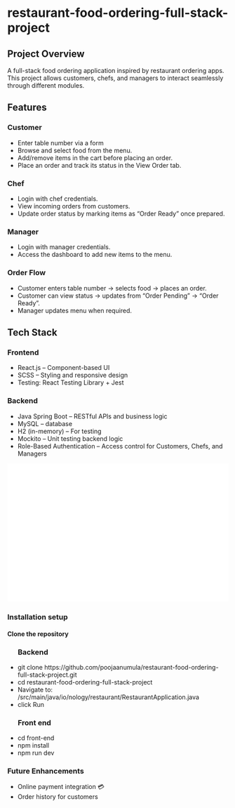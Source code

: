 # restaurant-food-ordering-full-stack-project
<h2>Project Overview</h2>
<p>A full-stack food ordering application inspired by restaurant ordering apps. This project allows customers, chefs, and managers to interact seamlessly through different modules.</p>
<h2>Features</h2>
<h3>Customer</h3>
<ul>
  <li>Enter table number via a form</li>
 <li>Browse and select food from the menu.</li>
 <li>Add/remove items in the cart before placing an order.</li>
  <li>Place an order and track its status in the View Order tab.</li>
</ul>
<h3>Chef</h3>
<ul>
  <li>Login with chef credentials.</li>
    <li>View incoming orders from customers.</li>
    <li>Update order status by marking items as “Order Ready” once prepared.</li>
</ul>
<h3>Manager</h3>
<ul>
  <li>Login with manager credentials.</li>
    <li>Access the dashboard to add new items to the menu.</li>
</ul>
<h3>Order Flow</h3>
<ul>
  <li>Customer enters table number → selects food → places an order.</li>
  <li<Chef receives the order → prepares food → marks it as ready</li>
  <li>Customer can view status → updates from “Order Pending” → “Order Ready”.</li>
  <li>Manager updates menu when required.</li>
</ul>
<h2>Tech Stack</h2>
<h3>Frontend</h3>
<ul>
  <li>React.js – Component-based UI</li>
  <li>SCSS – Styling and responsive design</li>
  <li>Testing: React Testing Library + Jest</li>
</ul>
<h3>Backend</h3>
<ul>
  <li>Java Spring Boot – RESTful APIs and business logic</li>
    <li>MySQL – database</li>
    <li>H2 (in-memory) – For testing</li>
    <li>Mockito – Unit testing backend logic</li>
  <li>Role-Based Authentication – Access control for Customers, Chefs, and Managers</li>
</ul>
<img src=" docs/menu.png" />
<h3>Installation setup</h3>
<h4>Clone the repository</h4>
<ul>
  <h3>Backend</h3>
  <li>git clone https://github.com/poojaanumula/restaurant-food-ordering-full-stack-project.git </li>
  <li>cd  restaurant-food-ordering-full-stack-project</li>
  <li>Navigate to: /src/main/java/io/nology/restaurant/RestaurantApplication.java</li>
  <li>click Run</li>
  <h3>Front end</h3>
  <li>cd front-end</li>
  <li>npm install</li>
  <li>npm run dev</li>
</ul>
<h3>Future Enhancements</h3>
<ul>
  <li>Online payment integration 💳

</li>
  <li>Order history for customers</li>
</ul>



